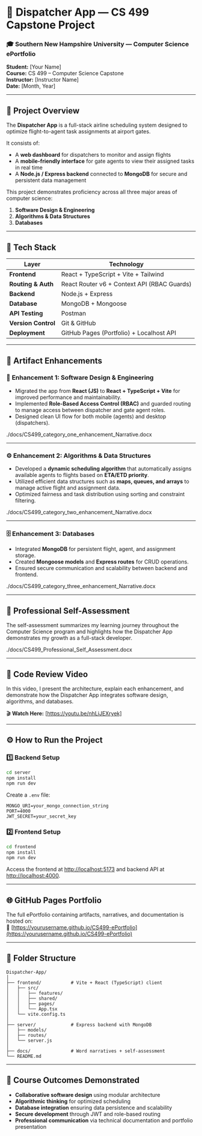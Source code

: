 # 🧭 Dispatcher App — CS 499 Capstone Project  

### 🎓 Southern New Hampshire University — Computer Science ePortfolio  
**Student:** [Your Name]  
**Course:** CS 499 – Computer Science Capstone  
**Instructor:** [Instructor Name]  
**Date:** [Month, Year]  

---

## 🛫 Project Overview  
The **Dispatcher App** is a full-stack airline scheduling system designed to optimize flight-to-agent task assignments at airport gates.  

It consists of:  
- A **web dashboard** for dispatchers to monitor and assign flights  
- A **mobile-friendly interface** for gate agents to view their assigned tasks in real time  
- A **Node.js / Express backend** connected to **MongoDB** for secure and persistent data management  

This project demonstrates proficiency across all three major areas of computer science:  
1. **Software Design & Engineering**  
2. **Algorithms & Data Structures**  
3. **Databases**

---

## 🧱 Tech Stack  

| Layer | Technology |
|-------|-------------|
| **Frontend** | React + TypeScript + Vite + Tailwind |
| **Routing & Auth** | React Router v6 + Context API (RBAC Guards) |
| **Backend** | Node.js + Express |
| **Database** | MongoDB + Mongoose |
| **API Testing** | Postman |
| **Version Control** | Git & GitHub |
| **Deployment** | GitHub Pages (Portfolio) + Localhost API |

---

## 🧩 Artifact Enhancements  

### 🧠 **Enhancement 1: Software Design & Engineering**
- Migrated the app from **React (JS)** to **React + TypeScript + Vite** for improved performance and maintainability.  
- Implemented **Role-Based Access Control (RBAC)** and guarded routing to manage access between dispatcher and gate agent roles.  
- Designed clean UI flow for both mobile (agents) and desktop (dispatchers).

./docs/CS499_category_one_enhancement_Narrative.docx

---

### ⚙️ **Enhancement 2: Algorithms & Data Structures**
- Developed a **dynamic scheduling algorithm** that automatically assigns available agents to flights based on **ETA/ETD priority**.  
- Utilized efficient data structures such as **maps, queues, and arrays** to manage active flight and assignment data.  
- Optimized fairness and task distribution using sorting and constraint filtering.

./docs/CS499_category_two_enhancement_Narrative.docx

---

### 🗄️ **Enhancement 3: Databases**
- Integrated **MongoDB** for persistent flight, agent, and assignment storage.  
- Created **Mongoose models** and **Express routes** for CRUD operations.  
- Ensured secure communication and scalability between backend and frontend.

./docs/CS499_category_three_enhancement_Narrative.docx

---

## 🧾 Professional Self-Assessment
The self-assessment summarizes my learning journey throughout the Computer Science program and highlights how the Dispatcher App demonstrates my growth as a full-stack developer.

./docs/CS499_Professional_Self_Assessment.docx

---

## 🎥 Code Review Video  
In this video, I present the architecture, explain each enhancement, and demonstrate how the Dispatcher App integrates software design, algorithms, and databases.  

🎬 **Watch Here:** [https://youtu.be/nhLiJEXryek]

---

## ⚙️ How to Run the Project  

### **1️⃣ Backend Setup**
```bash
cd server
npm install
npm run dev
```
Create a `.env` file:
```
MONGO_URI=your_mongo_connection_string
PORT=4000
JWT_SECRET=your_secret_key
```

### **2️⃣ Frontend Setup**
```bash
cd frontend
npm install
npm run dev
```

Access the frontend at [http://localhost:5173](http://localhost:5173) and backend API at [http://localhost:4000](http://localhost:4000).

---

## 🌐 GitHub Pages Portfolio
The full ePortfolio containing artifacts, narratives, and documentation is hosted on:  
🔗 [https://yourusername.github.io/CS499-ePortfolio](https://yourusername.github.io/CS499-ePortfolio)

---

## 🧩 Folder Structure
```
Dispatcher-App/
│
├── frontend/           # Vite + React (TypeScript) client
│   ├── src/
│   │   ├── features/
│   │   ├── shared/
│   │   ├── pages/
│   │   └── App.tsx
│   └── vite.config.ts
│
├── server/             # Express backend with MongoDB
│   ├── models/
│   ├── routes/
│   └── server.js
│
├── docs/               # Word narratives + self-assessment
└── README.md
```

---

## 🏁 Course Outcomes Demonstrated
- **Collaborative software design** using modular architecture  
- **Algorithmic thinking** for optimized scheduling  
- **Database integration** ensuring data persistence and scalability  
- **Secure development** through JWT and role-based routing  
- **Professional communication** via technical documentation and portfolio presentation  
